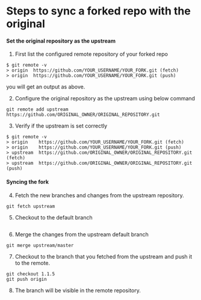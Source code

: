 # Steps to sync a forked repo with the original

#### Set the original repository as the upstream

1. First list the configured remote repository of your forked repo
``` 
$ git remote -v
> origin  https://github.com/YOUR_USERNAME/YOUR_FORK.git (fetch)
> origin  https://github.com/YOUR_USERNAME/YOUR_FORK.git (push)
```

you will get an output as above.

2. Configure the original repository as the upstream using below command
``` 
git remote add upstream https://github.com/ORIGINAL_OWNER/ORIGINAL_REPOSITORY.git
``` 
3. Verify if the upstream is set correctly
```
$ git remote -v
> origin    https://github.com/YOUR_USERNAME/YOUR_FORK.git (fetch)
> origin    https://github.com/YOUR_USERNAME/YOUR_FORK.git (push)
> upstream  https://github.com/ORIGINAL_OWNER/ORIGINAL_REPOSITORY.git (fetch)
> upstream  https://github.com/ORIGINAL_OWNER/ORIGINAL_REPOSITORY.git (push)
```
#### Syncing the fork

4. Fetch the new branches and changes from the upstream repository.
```
git fetch upstream
```

5. Checkout to the default branch
```git checkout master
```

6. Merge the changes from the upstream default branch
```
git merge upstream/master
```

7. Checkout to the branch that you fetched from the upstream and push it to the remote.
```
git checkout 1.1.5
git push origin
```

8. The branch will be visible in the remote repository.
